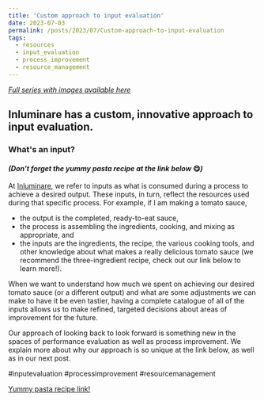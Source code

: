 ```yaml
---
title: 'Custom approach to input evaluation'
date: 2023-07-03
permalink: /posts/2023/07/Custom-approach-to-input-evaluation
tags:
  - resources
  - input_evaluation
  - process_improvement
  - resource_management
---
```


*[Full series with images available here](https://inluminare.co/resources/)*

## Inluminare has a custom, innovative approach to input evaluation. 
### What's an input?
#### *(Don't forget the yummy pasta recipe at the link below* 😋*)*

At [Inluminare](https://inluminare.co/), we refer to inputs as what is consumed during a process to achieve a desired output. These inputs, in turn, reflect the resources used during that specific process. For example, if I am making a tomato sauce,

* the output is the completed, ready-to-eat sauce,
* the process is assembling the ingredients, cooking, and mixing as appropriate, and
* the inputs are the ingredients, the recipe, the various cooking tools, and other knowledge about what makes a really delicious tomato sauce (we recommend the three-ingredient recipe, check out our link below to learn more!).

When we want to understand how much we spent on achieving our desired tomato sauce (or a different output) and what are some adjustments we can make to have it be even tastier, having a complete catalogue of all of the inputs allows us to make refined, targeted decisions about areas of improvement for the future.

Our approach of looking back to look forward is something new in the spaces of performance evaluation as well as process improvement. We explain more about why our approach is so unique at the link below, as well as in our next post. 

#inputevaluation #processimprovement #resourcemanagement 

[Yummy pasta recipe link!](https://cooking.nytimes.com/recipes/1015178-marcella-hazans-tomato-sauce)
